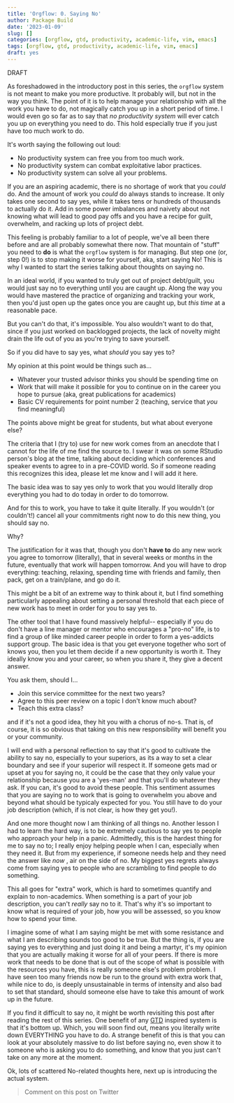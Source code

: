 ```yaml
---
title: 'Orgflow: 0. Saying No'
author: Package Build
date: '2023-01-09'
slug: []
categories: [orgflow, gtd, productivity, academic-life, vim, emacs]
tags: [orgflow, gtd, productivity, academic-life, vim, emacs]
draft: yes
---
```


DRAFT

As foreshadowed in the introductory post in this series, the `orgflow` system is not meant to make you more productive.
It probably will, but not in the way you think. 
The point of it is to help manage your relationship with all the work you have to do, not magically catch you up in a short period of time. 
I would even go so far as to say that *no productivity system* will ever catch you up on everything you need to do.
This hold especially true if you just have too much work to do.

It's worth saying the following out loud:

* No productivity system can free you from too much work.
* No productivity system can combat exploitative labor practices.
* No productivity system can solve all your problems. 

If you are an aspiring academic, there is no shortage of work that you _could_ do. 
And the amount of work you _could_ do always stands to increase.
It only takes one second to say yes, while it takes tens or hundreds of thousands to actually do it.
Add in some power imbalances and naivety about not knowing what will lead to good pay offs and you have a recipe for guilt, overwhelm, and racking up lots of project debt. 

This feeling is probably familiar to a lot of people, we've all been there before and are all probably somewhat there now. 
That mountain of "stuff" you need to **do** is what the `orgflow` system is for managing. 
But step one (or, step 0!) is to stop making it worse for yourself, aka, start saying No!
This is why I wanted to start the series talking about thoughts on saying no.

In an ideal world, if you wanted to truly get out of project debt/guilt, you would just say no to everything until you are caught up.
Along the way you would have mastered the practice of organizing and tracking your work, then you'd just open up the gates once you are caught up, but _this time_ at a reasonable pace.

But you can't do that, it's impossible.
You also wouldn't want to do that, since if you just worked on backlogged projects, the lack of novelty might drain the life out of you as you're trying to save yourself. 

So if you did have to say yes, what _should_ you say yes to?

My opinion at this point would be things such as...

* Whatever your trusted advisor thinks you should be spending time on
* Work that will make it possible for you to continue on in the career you hope to pursue (aka, great publications for academics)
* Basic CV requirements for point number 2 (teaching, service that _you_ find meaningful)

The points above might be great for students, but what about everyone else?

The criteria that I (try to) use for new work comes from an anecdote that I cannot for the life of me find the source to.
I swear it was on some RStudio person's blog at the time, talking about deciding which conferences and speaker events to agree to in a pre-COVID world. 
So if someone reading this recognizes this idea, please let me know and I will add it here.

The basic idea was to say yes only to work that you would literally drop everything you had to do today in order to do tomorrow. 

And for this to work, you have to take it quite literally.
If you wouldn't (or couldn't!) cancel all your commitments right now to do this new thing, you should say no. 

Why?

The justification for it was that, though you don't **have to** do any new work you agree to tomorrow (literally), that in several weeks or months in the future, eventually that work will happen tomorrow. 
And you will have to drop everything: teaching, relaxing, spending time with friends and family, then pack, get on a train/plane, and go do it. 

This might be a bit of an extreme way to think about it, but I find something particularly appealing about setting a personal threshold that each piece of new work has to meet in order for you to say yes to. 

The other tool that I have found massively helpful-- especially if you do don't have a line manager or mentor who encourages a "pro-no" life, is to find a group of like minded career people in order to form a yes-addicts support group.
The basic idea is that you get everyone together who sort of knows you, then you let them decide if a new opportunity is worth it.
They ideally know you and your career, so when you share it, they give a decent answer.

You ask them, should I...

* Join this service committee for the next two years?
* Agree to this peer review on a topic I don't know much about?
* Teach this extra class? 

and if it's not a good idea, they hit you with a chorus of no-s.
That is, of course, it is so obvious that taking on this new responsibility will benefit you or your community. 

I will end with a personal reflection to say that it's good to cultivate the ability to say no, especially to your superiors, as its a way to set a clear boundary and see if your superior will respect it.
If someone gets mad or upset at you for saying no, it could be the case that they only value your relationship because you are a 'yes-man' and that you'll do whatever they ask.
If you can, it's good to avoid these people.
This sentiment assumes that you are saying no to work that is going to overwhelm you above and beyond what should be typicaly expected for you.
You still have to do your job description (which, if is not clear, is how they get you!).

And one more thought now I am thinking of all things no.
Another  lesson I had to learn the hard way, is to be extremely cautious to say yes to people who approach your help in a panic.
Admittedly, this is the hardest thing for me to say no to; I really enjoy helping people when I can, especially when they need it.
But from my experience, if someone needs help and they need the answer like _now_ , air on the side of no.
My biggest yes regrets always come from saying yes to people who are scrambling to find people to do something.

This all goes for "extra" work, which is hard to sometimes quantify and explain to non-academics.
When something is a part of your job description, you can't _really_ say no to it. 
That's why it's so important to know what is required of your job, how you will be assessed, so you know how to spend your time.

I imagine some of what I am saying might be met with some resistance and what I am describing sounds too good to be true.
But the thing is, if you are saying yes to everything and just doing it and being a martyr, it's my opinion that you are actually making it worse for all of your peers.
If there is more work that needs to be done that is out of the scope of what is possible with the resources you have, this is really someone else's problem problem.
I have seen too many friends now be run to the ground with extra work that, while nice to do, is deeply unsustainable in terms of intensity and also bad to set that standard, should someone else have to take this amount of work up in the future. 

If you find it difficult to say no, it might be worth revisiting this post after reading the rest of this series.
One benefit of any [GTD](https://gettingthingsdone.com/what-is-gtd/) inspired system is that it's bottom up.
Which, you will soon find out, means you literally write down EVERYTHING you have to do.
A strange benefit of this is that you can look at your absolutely massive to do list before saying no, even show it to someone who is asking you to do something, and know that you just can't take on any more at the moment.

Ok, lots of scattered No-related thoughts here, next up is introducing the actual system. 

> Comment on this post on Twitter 